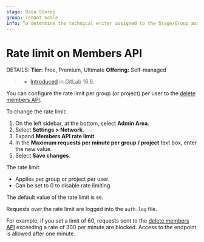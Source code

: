 ```yaml
---
stage: Data Stores
group: Tenant Scale
info: To determine the technical writer assigned to the Stage/Group associated with this page, see https://handbook.gitlab.com/handbook/product/ux/technical-writing/#assignments
---
```


# Rate limit on Members API

DETAILS:
**Tier:** Free, Premium, Ultimate
**Offering:** Self-managed

> - [Introduced](https://gitlab.com/gitlab-org/gitlab/-/merge_requests/140633) in GitLab 16.9.

You can configure the rate limit per group (or project) per user to the
[delete members API](../../api/members.md#remove-a-member-from-a-group-or-project).

To change the rate limit:

1. On the left sidebar, at the bottom, select **Admin Area**.
1. Select **Settings > Network**.
1. Expand **Members API rate limit**.
1. In the **Maximum requests per minute per group / project** text box, enter the new value.
1. Select **Save changes**.

The rate limit:

- Applies per group or project per user.
- Can be set to 0 to disable rate limiting.

The default value of the rate limit is `60`.

Requests over the rate limit are logged into the `auth.log` file.

For example, if you set a limit of 60, requests sent to the
[delete members API](../../api/members.md#remove-a-member-from-a-group-or-project) exceeding a rate of 300 per minute
are blocked. Access to the endpoint is allowed after one minute.
